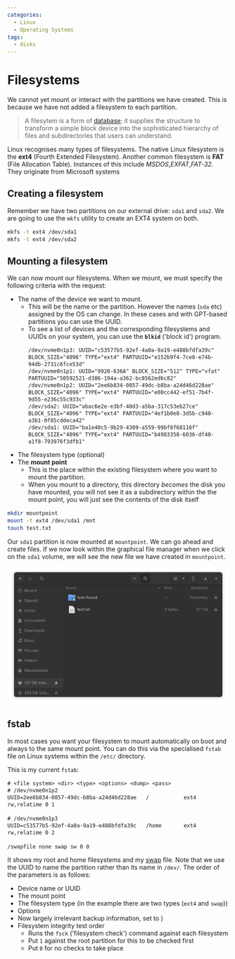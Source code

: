 ```yaml
---
categories:
  - Linux
  - Operating Systems
tags:
  - disks
---
```


# Filesystems

We cannot yet mount or interact with the partitions we have created. This is
because we have not added a filesystem to each partition.

> A filesytem is a form of [database](/Databases/Basic_database_concepts.md); it
> supplies the structure to transform a simple block device into the
> sophisticated hierarchy of files and subdirectories that users can understand.

Linux recognises many types of filesystems. The native Linux filesystem is the
**ext4** (Fourth Extended Filesystem). Another common filesystem is **FAT**
(File Allocation Table). Instances of this include _MSDOS_,_EXFAT_,_FAT-32_.
They originate from Microsoft systems

## Creating a filesystem

Remember we have two partitions on our external drive: `sda1` and `sda2`. We are
going to use the `mkfs` utility to create an EXT4 system on both.

```bash
mkfs -t ext4 /dev/sda1
mkfs -t ext4 /dev/sda2
```

## Mounting a filesystem

We can now mount our filesystems. When we mount, we must specify the following
criteria with the request:

- The name of the device we want to mount.
  - This will be the name or the partition. However the names (`sda` etc)
    assigned by the OS can change. In these cases and with GPT-based partitions
    you can use the UUID.
  - To see a list of devices and the corresponding filesystems and UUIDs on your
    system, you can use the **`blkid`** ('block id') program.
    ```
    /dev/nvme0n1p3: UUID="c53577b5-92ef-4a0a-9a19-e488bfdfa39c" BLOCK_SIZE="4096" TYPE="ext4" PARTUUID="e152b9f4-7ce8-e74b-94db-2731c6fce53d"
    /dev/nvme0n1p1: UUID="9920-636A" BLOCK_SIZE="512" TYPE="vfat" PARTUUID="50592521-d386-194a-a362-bc8562ed6c82"
    /dev/nvme0n1p2: UUID="2ee6b834-0857-49dc-b8ba-a24d46d228ae" BLOCK_SIZE="4096" TYPE="ext4" PARTUUID="e08cc442-ef51-7b4f-9d55-e236c55c933c"
    /dev/sda2: UUID="abac6e2e-e3bf-40d3-a5ba-317c53eb27ce" BLOCK_SIZE="4096" TYPE="ext4" PARTUUID="4ef1b0e8-3d5b-c940-a3b1-0f85cddeca42"
    /dev/sda1: UUID="ba1e40c5-9b29-4309-a559-99bf8f68116f" BLOCK_SIZE="4096" TYPE="ext4" PARTUUID="b4983358-6036-df40-a1f8-793976f3dfb1"
    ```
- The filesystem type (optional)
- The **mount point**
  - This is the place within the existing filesystem where you want to mount the
    partition.
  - When you mount to a directory, this directory _becomes_ the disk you have
    mounted, you will not see it as a subdirectory within the the mount point,
    you will just see the contents of the disk itself

```bash
mkdir mountpoint
mount -t ext4 /dev/sda1 /mnt
touch test.txt
```

Our `sda1` partition is now mounted at `mountpoint`. We can go ahead and create
files. If we now look within the graphical file manager when we click on the
`sda1` volume, we will see the new file we have created in `mountpoint`.

![](/_img/mount-directory.png)

## fstab

In most cases you want your filesystem to mount automatically on boot and always
to the same mount point. You can do this via the specialised `fstab` file on
Linux systems within the `/etc/` directory.

This is my current `fstab`:

```
# <file system> <dir> <type> <options> <dump> <pass>
# /dev/nvme0n1p2
UUID=2ee6b834-0857-49dc-b8ba-a24d46d228ae	/         	ext4      	rw,relatime	0 1

# /dev/nvme0n1p3
UUID=c53577b5-92ef-4a0a-9a19-e488bfdfa39c	/home     	ext4      	rw,relatime	0 2

/swapfile none swap sw 0 0

```

It shows my root and home filesystems and my
[swap](/Operating_Systems/Disks/Swap_space.md) file. Note that we use the UUID
to name the partition rather than its name in `/dev/`. The order of the
parameters is as follows:

- Device name or UUID
- The mount point
- The filesystem type (in the example there are two types (`ext4` and `swap`))
- Options
- Now largely irrelevant backup information, set to )
- Filesystem integrity test order
  - Runs the `fsck` ('filesystem check') command against each filesystem
  - Put `1` against the root partition for this to be checked first
  - Put `0` for no checks to take place
